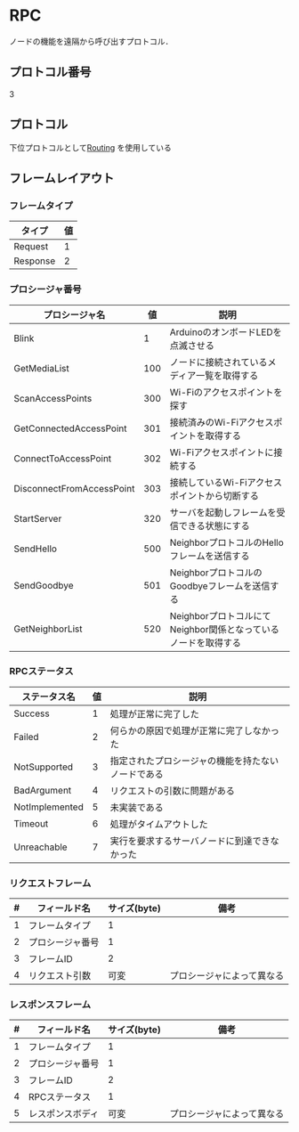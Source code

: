 # RPC

ノードの機能を遠隔から呼び出すプロトコル．

## プロトコル番号

3

## プロトコル

下位プロトコルとして[Routing](./routing.md#Routing) を使用している

## フレームレイアウト

### フレームタイプ

| タイプ   | 値  |
| -------- | --- |
| Request  | 1   |
| Response | 2   |

### プロシージャ番号

| プロシージャ名            | 値  | 説明                                                           |
| ------------------------- | --- | -------------------------------------------------------------- |
| Blink                     | 1   | ArduinoのオンボードLEDを点滅させる                             |
| GetMediaList              | 100 | ノードに接続されているメディア一覧を取得する                   |
| ScanAccessPoints          | 300 | Wi-Fiのアクセスポイントを探す                                  |
| GetConnectedAccessPoint   | 301 | 接続済みのWi-Fiアクセスポイントを取得する                      |
| ConnectToAccessPoint      | 302 | Wi-Fiアクセスポイントに接続する                                |
| DisconnectFromAccessPoint | 303 | 接続しているWi-Fiアクセスポイントから切断する                  |
| StartServer               | 320 | サーバを起動しフレームを受信できる状態にする                   |
| SendHello                 | 500 | NeighborプロトコルのHelloフレームを送信する                    |
| SendGoodbye               | 501 | NeighborプロトコルのGoodbyeフレームを送信する                  |
| GetNeighborList           | 520 | NeighborプロトコルにてNeighbor関係となっているノードを取得する |

### RPCステータス

| ステータス名   | 値  | 説明                                               |
| -------------- | --- | -------------------------------------------------- |
| Success        | 1   | 処理が正常に完了した                               |
| Failed         | 2   | 何らかの原因で処理が正常に完了しなかった           |
| NotSupported   | 3   | 指定されたプロシージャの機能を持たないノードである |
| BadArgument    | 4   | リクエストの引数に問題がある                       |
| NotImplemented | 5   | 未実装である                                       |
| Timeout        | 6   | 処理がタイムアウトした                             |
| Unreachable    | 7   | 実行を要求するサーバノードに到達できなかった       |

### リクエストフレーム

| #   | フィールド名     | サイズ(byte) | 備考                       |
| --- | ---------------- | ------------ | -------------------------- |
| 1   | フレームタイプ   | 1            |                            |
| 2   | プロシージャ番号 | 1            |                            |
| 3   | フレームID       | 2            |                            |
| 4   | リクエスト引数   | 可変         | プロシージャによって異なる |

### レスポンスフレーム

| #   | フィールド名     | サイズ(byte) | 備考                       |
| --- | ---------------- | ------------ | -------------------------- |
| 1   | フレームタイプ   | 1            |                            |
| 2   | プロシージャ番号 | 1            |                            |
| 3   | フレームID       | 2            |                            |
| 4   | RPCステータス    | 1            |                            |
| 5   | レスポンスボディ | 可変         | プロシージャによって異なる |
